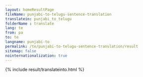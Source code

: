 ```yaml
---
layout: homeResultPage
fileName: punjabi-to-telugu-sentence-translation
translatein: punjabi_to_telugu
folderName : translate
lang: te
from: pa
to: te
langname: punjabi-to
permalink: /te/punjabi-to-telugu-sentence-translation/result
sitemap: false
nointernationalization: true
---
```

{% include result/translateinto.html %}

<script src="/js/result/translation.js" data-foldername="{{page.folderName}}" data-lang="{{page.lang}}"></script>
